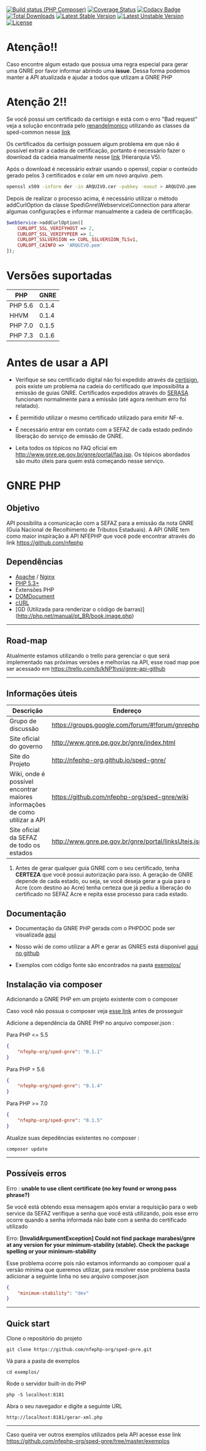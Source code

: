 [![Build status (PHP Composer)](https://github.com/nfephp-org/sped-gnre/actions/workflows/php.yml/badge.svg)](https://github.com/nfephp-org/sped-gnre/actions/workflows/php.yml)
[![Coverage Status](https://coveralls.io/repos/marabesi/gnrephp/badge.svg)](https://coveralls.io/r/nfephp-org/sped-gnre)
[![Codacy Badge](https://api.codacy.com/project/badge/Grade/6b593e02cc9c4a67a29216b6486b00b7)](https://www.codacy.com/app/matheus-marabesi/sped-gnre?utm_source=github.com&amp;utm_medium=referral&amp;utm_content=nfephp-org/sped-gnre&amp;utm_campaign=Badge_Grade)
[![Total Downloads](https://poser.pugx.org/marabesi/gnre/downloads)](https://packagist.org/packages/nfephp-org/sped-gnre)
[![Latest Stable Version](https://poser.pugx.org/marabesi/gnre/v/stable)](https://packagist.org/packages/nfephp-org/sped-gnre)
[![Latest Unstable Version](https://poser.pugx.org/marabesi/gnre/v/unstable.png)](https://packagist.org/packages/nfephp-org/sped-gnre)
[![License](https://poser.pugx.org/marabesi/gnre/license)](https://packagist.org/packages/nfephp-org/sped-gnre)

Atenção!!
=================
Caso encontre algum estado que possua uma regra especial para gerar uma GNRE por favor informar abrindo uma **issue**.
Dessa forma podemos manter a API atualizada e ajudar a todos que utlizam a GNRE PHP

Atenção 2!!
=================
Se você possui um certificado da certisign e está com o erro "Bad request" veja a solução encontrada pelo [renandelmonico](https://github.com/renandelmonico) utilizando
as classes da sped-common nesse [link](https://groups.google.com/d/msg/gnrephp/kbNWB3aEBbs/0g067FKlBgAJ)

Os certificados da certisign possuem algum problema em que não é possível extrair a cadeia de certificação, portanto é necessário fazer o download da cadeia manualmente nesse [link](https://www.certisign.com.br/duvidas-suporte/downloads/hierarquias/icp-brasil/ac-instituto-fenacon-rfb) (Hierarquia V5).

Após o download é necessário extrair usando o openssl, copiar o conteúdo gerado pelos 3 certificados e colar em um novo arquivo .pem.

```sh
openssl x509 -inform der -in ARQUIVO.cer -pubkey -noout > ARQUIVO.pem
```

Depois de realizar o processo acima, é necessário utilizar o método addCurlOption da classe Sped\Gnre\Webservice\Connection para alterar algumas configurações e informar manualmente a cadeia de certificação.

```php
$webService->addCurlOption([
    CURLOPT_SSL_VERIFYHOST => 2,
    CURLOPT_SSL_VERIFYPEER => 1,
    CURLOPT_SSLVERSION => CURL_SSLVERSION_TLSv1,
    CURLOPT_CAINFO => 'ARQUIVO.pem'
]);
```

Versões suportadas
=================

|PHP| GNRE|
|---|-----|
| PHP 5.6 | 0.1.4 |
| HHVM | 0.1.4 |
| PHP 7.0 | 0.1.5 |
| PHP 7.3 | 0.1.6 |


Antes de usar a API
=================

- Verifique se seu certificado digital não foi expedido através da [certisign](https://www.certisign.com.br), pois existe um problema na cadeia do certificado que impossibilita a emissão de guias GNRE. Certificados expedidos através do [SERASA](https://serasa.certificadodigital.com.br/) funcionam normalmente para a emissão (até agora nenhum erro foi relatado).

- É permitido utilizar o mesmo certificado utilizado para emitir NF-e.

- É necessário entrar em contato com a SEFAZ de cada estado pedindo liberação do serviço de emissão de GNRE.

- Leita todos os tópicos no FAQ oficial em http://www.gnre.pe.gov.br/gnre/portal/faq.jsp. Os tópicos abordados são muito úteis para quem está começando nesse serviço.

GNRE PHP
=================

Objetivo
-----
 API possibilita a comunicação com a SEFAZ para a emissão da nota GNRE (Guia Nacional de Recolhimento de Tributos Estaduais).
 A API GNRE tem como maior inspiração a API NFEPHP que você pode encontrar através do link https://github.com/nfephp

Dependências
-------
* [Apache](http://httpd.apache.org/) / [Nginx](http://nginx.org/)
* [PHP 5.3+](http://php.net)
* Extensões PHP
 * [DOMDocument](http://br2.php.net/manual/en/domdocument.construct.php)
 * [cURL](http://br2.php.net/manual/book.curl.php)
 * [GD (Utilizada para renderizar o código de barras)] (http://php.net/manual/pt_BR/book.image.php)

------

Road-map
-----

Atualmente estamos utilizando o trello para gerenciar o que será implementado nas próximas versões e melhorias na API, esse road map poe ser acessado em https://trello.com/b/kNP1tvsi/gnre-api-github

------

Informações úteis
-----

|Descrição|Endereço|
|---------|--------|
|Grupo de discussão | https://groups.google.com/forum/#!forum/gnrephp|
|Site oficial do governo | http://www.gnre.pe.gov.br/gnre/index.html|
|Site do Projeto | http://nfephp-org.github.io/sped-gnre/|
|Wiki, onde é possível encontrar maiores informações de como utilizar a API | https://github.com/nfephp-org/sped-gnre/wiki|
|Site oficial da SEFAZ de todo os estados|http://www.gnre.pe.gov.br/gnre/portal/linksUteis.jsp|

1. Antes de gerar qualquer guia GNRE com o seu certificado, tenha **CERTEZA** que você possui autorização para isso. A geração de
GNRE depende de cada estado, ou seja, se você deseja gerar a guia para o Acre (com destino ao Acre) tenha certeza que
já pediu a liberação do certificado no SEFAZ Acre e repita esse processo para cada estado.

Documentação
------
* Documentação da GNRE PHP gerada com o PHPDOC pode ser visualizada [aqui](http://nfephp-org.github.io/sped-gnre//doc/namespaces/Gnre.html)

* Nosso wiki de como utilizar a API e gerar as GNRES está disponível [aqui no github](https://github.com/nfephp-org/sped-gnre/wiki)

* Exemplos com código fonte são encontrados na pasta [exemplos/](https://github.com/nfephp-org/sped-gnre/tree/master/exemplos)

Instalação via composer
------
Adicionando a GNRE PHP em um projeto existente com o composer

Caso você não possua o composer veja [esse link](https://getcomposer.org/doc/01-basic-usage.md) antes de prosseguir

Adicione a dependência da GNRE PHP no arquivo composer.json :

Para PHP <= 5.5
``` json
{
    "nfephp-org/sped-gnre": "0.1.1"
}
```

Para PHP = 5.6
``` json
{
    "nfephp-org/sped-gnre": "0.1.4"
}
```


Para PHP >= 7.0
``` json
{
    "nfephp-org/sped-gnre": "0.1.5"
}
```

Atualize suas depedências existentes no composer :

``` terminal
composer update
```
-----
Possíveis erros
-----

Erro : **unable to use client certificate (no key found or wrong pass phrase?)**

Se você está obtendo essa mensagem após enviar a requisição para o web service da SEFAZ verifique a senha que você está utilizando, pois esse erro ocorre quando a senha informada não bate com a senha do certificado utilizado

Erro: **[InvalidArgumentException]
Could not find package marabesi/gnre at any version for your minimum-stability (stable). Check the package spelling or your minimum-stability**

Esse problema ocorre pois não estamos informando ao composer qual a versão mínima que queremos utilizar, para resolver esse problema basta adicionar a seguinte linha no seu arquivo composer.json

``` json
{
    "minimum-stability": "dev"
}
```
-----
Quick start
-----
Clone o repositório do projeto
``` terminal
git clone https://github.com/nfephp-org/sped-gnre.git
```
Vá para a pasta de exemplos
```
cd exemplos/
```
Rode o servidor built-in do PHP
```
php -S localhost:8181
```
Abra o seu navegador e digite a seguinte URL
```
http://localhost:8181/gerar-xml.php
```
-----

Caso queira ver outros exemplos utilizados pela API acesse esse link https://github.com/nfephp-org/sped-gnre/tree/master/exemplos
